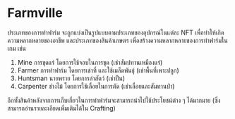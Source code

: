 # Farmville

ประเภทของการทำฟาร์ม จะถูกแบ่งเป็นรูปแบบตามประเภทของอุปกรณ์ในแต่ละ NFT เพื่อทำให้เกิดความหลากหลายของอาชีพ และประเภทของสินค้าเกษตร เพื่อสร้างความหลากหลายของการทำฟาร์มในเกม เช่น

1. Mine การขุดแร่ โดยการใช้จอบในการขุด (เช่าสัมปทานเหมืองแร่)
2. Farmer การทำฟาร์ม โดยการเช่าที่ และใช้เมล็ดพันธุ์ (เช่าพื้นที่เพาะปลูก)
3. Huntsman นายพราย โดยการล่าสัตว์ (เช่าปืน)
4. Carpenter ช่างไม้ โดยการใช้เลื่อยในการตัด (เช่าเลื่อยและสัมทานป่า)



อีกทั้งสินค้าหลังจากการเก็บเกี่ยวในการทำฟาร์มจะสามารถนำไปใช้ประโยชน์ต่าง ๆ ได้มากมาย (ซึ่งสามารถอ่านรายละเอียดเพิ่มเติมได้ใน Crafting)
